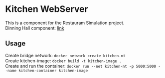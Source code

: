# Kitchen WebServer
This is a component for the Restauram Simulation project.<br>
Dinning Hall component: <a href="https://github.com/dimatrubca/PR-lab1-DiningHall">link</a>

## Usage
Create bridge network: ```docker network create kitchen-nt```<br>
Create kitchen-image: ```docker build -t kitchen-image .```<br>
Create and run the container: ```docker run --net kitchen-nt -p 5000:5000 --name kitchen-container kitchen-image```
